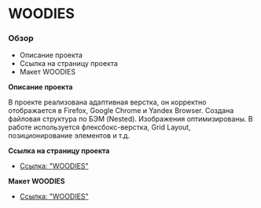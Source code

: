 # WOODIES

### Обзор
* Описание проекта
* Cсылка на страницу проекта
* Макет WOODIES

**Описание проекта**

В проекте реализована адаптивная верстка, он корректно отображается в Firefox, Google Chrome и Yandex Browser.
Создана файловая структура по БЭМ (Nested). Изображения оптимизированы.
В работе используется флексбокс-верстка, Grid Layout, позиционирование элементов и т.д.

**Cсылка на страницу проекта**

* [Ссылка: "WOODIES"](https://mariyazakharova73.github.io/Woodies/index.html)

**Макет WOODIES**

* [Ссылка: "WOODIES"](https://www.figma.com/file/Ysec9ziDoPyuZzEBuTUM2u/Maxim-Chechenev---01%2Fextra-task?node-id=5%3A3)